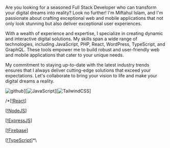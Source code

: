 Are you looking for a seasoned Full Stack Developer who can transform your digital dreams into reality? Look no further! I'm Miftahul Islam, and I'm passionate about crafting exceptional web and mobile applications that not only look stunning but also deliver exceptional user experiences.

With a wealth of experience and expertise, I specialize in creating dynamic and interactive digital solutions. My skills span a wide range of technologies, including JavaScript, PHP, React, WordPress, TypeScript, and GraphQL. These tools empower me to build robust and user-friendly web and mobile applications that cater to your unique needs.

My commitment to staying up-to-date with the latest industry trends ensures that I always deliver cutting-edge solutions that exceed your expectations. Let's collaborate to bring your vision to life and make your digital dreams a reality.

![github](https://img.shields.io/badge/GitHub-000000?style=for-the-badge&logo=GitHub&logoColor=white)][![JavaScript](https://img.shields.io/badge/javascript-%23323330.svg?style=flat-square&logo=javascript&logoColor=%23F7DF1E)][![TailwindCSS](https://img.shields.io/badge/tailwindcss-%2338B2AC.svg?style=flat-square&logo=tailwind-css&logoColor=white)]

/*[[!React](https://img.shields.io/badge/react-20232a.svg?style=flat-square&logo=react&logoColor=61DAFB)]

[[!NodeJS](https://img.shields.io/badge/node.js-6DA55F?style=flat-square&logo=node.js&logoColor=white)]

[[!ExpressJS](https://img.shields.io/badge/express.js-%23404d59.svg?style=flat-square&logo=express&logoColor=%2361DAFB)]

[[!Firebase](https://img.shields.io/badge/firebase-%23039BE5.svg?style=flat-square&logo=firebase)]

[[!TypeScript](https://img.shields.io/badge/typescript-%23007ACC.svg?style=flat-square&logo=typescript&logoColor=white)]*\

